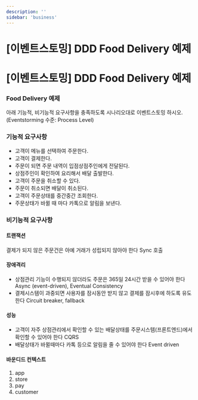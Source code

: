 ```yaml
---
description: ''
sidebar: 'business'
---
```


# [이벤트스토밍] DDD Food Delivery 예제

# [이벤트스토밍] DDD Food Delivery 예제

### Food Delivery 예제

아래 기능적, 비기능적 요구사항을 충족하도록 시나리오대로 이벤트스토밍 하시오.
(Eventstorming 수준: Process Level)

### 기능적 요구사항

- 고객이 메뉴를 선택하여 주문한다.
- 고객이 결제한다.
- 주문이 되면 주문 내역이 입점상점주인에게 전달된다.
- 상점주인이 확인하여 요리해서 배달 출발한다.
- 고객이 주문을 취소할 수 있다.
- 주문이 취소되면 배달이 취소된다.
- 고객이 주문상태를 중간중간 조회한다.
- 주문상태가 바뀔 때 마다 카톡으로 알림을 보낸다.

### 비기능적 요구사항
#### 트랜잭션
결제가 되지 않은 주문건은 아예 거래가 성립되지 않아야 한다 Sync 호출

#### 장애격리
- 상점관리 기능이 수행되지 않더라도 주문은 365일 24시간 받을 수 있어야 한다 Async (event-driven), Eventual Consistency
- 결제시스템이 과중되면 사용자를 잠시동안 받지 않고 결제를 잠시후에 하도록 유도한다 Circuit breaker, fallback

#### 성능
- 고객이 자주 상점관리에서 확인할 수 있는 배달상태를 주문시스템(프론트엔드)에서 확인할 수 있어야 한다 CQRS
- 배달상태가 바뀔때마다 카톡 등으로 알림을 줄 수 있어야 한다 Event driven

#### 바운디드 컨텍스트
1. app
2. store
3. pay
4. customer

